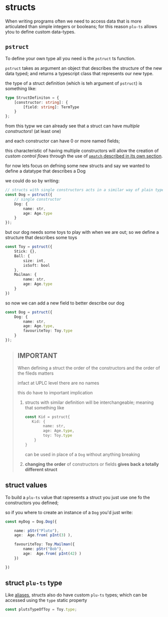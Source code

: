 # structs

When writing programs often we need to access data that is more articulated than simple integers or booleans; for this reason `plu-ts` allows ytou to define custom data-types.

## `pstruct`

To define your own type all you need is the `pstruct` ts function.

`pstruct` takes as argument an object that describes the structure of the new data typed; and returns a typescript class that represents our new type.

the type of a struct definition (which is teh argument of `pstruct`) is something like:

```ts
type StructDefiniton = {
    [constructor: string]: {
        [field: string]: TermType
    }
};
```

from this typw we can already see that a struct can have *multiple constructors*! (at least one)

and each constructor can have 0 or more named fields;

this characteristic of having multiple constructors will allow the creation of *custom control flows* through the use of [`pmatch` described in its own section](../control_flow/pmatch.md).

for now lets focus on defning some new structs and say we wanted to define a datatype that describes a Dog

we could do so by writing:
```ts
// structs with single constructors acts in a similar way of plain typescript object
const Dog = pstruct({
    // single constructor
    Dog: {
        name: str,
        age: Age.type
    }
});
```

but our dog needs some toys to play with when we are out; so we define a structure that describes some toys

```ts
const Toy = pstruct({
    Stick: {},
    Ball: {
        size: int,
        isSoft: bool
    },
    Mailman: {
        name: str,
        age: Age.type
    }
})
```
so now we can add a new field to better describe our dog
```ts
const Dog = pstruct({
    Dog: {
        name: str,
        age: Age.type,
        favouriteToy: Toy.type
    }
});
```

> ## IMPORTANT
>
> When defining a struct the order of the constructors and the order of the fileds matters
>
> infact at UPLC level there are no names
>
> this do have to important implication
>
> 1) structs with similar definition will be interchangeable; meaning that something like
>       ```ts
>       const Kid = pstruct{
>          Kid: {
>               name: str,
>               age: Age.type,
>               toy: Toy.type
>           }
>       }
>       ```
>       can be used in place of a `Dog` without anything breaking
>
> 2) **changing the order** of constructors or fields **gives back a totally different struct**


## struct values

To build a `plu-ts` value that rapresents a struct you just use one fo the constructors you defined;

so if you where to create an instance of a `Dog` you'd just write:
```ts
const myDog = Dog.Dog({

    name: pStr("Pluto"),
    age:  Age.from( pInt(3) ),

    favouriteToy: Toy.Mailman({
        name: pStr("Bob"),
        age:  Age.from( pInt(42) )
    })

})
```

## struct `plu-ts` type

Like [aliases](./aliases.md), structs also do have custom `plu-ts` types; which can be accessed using the `type` static property

```ts
const plutsTypeOfToy = Toy.type;
```